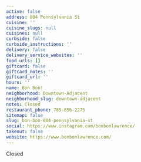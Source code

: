 ```yaml
---
active: false
address: 804 Pennsylvania St
cuisine: ''
cuisine_slugs: null
cuisines: null
curbside: false
curbside_instructions: ''
delivery: false
delivery_service_websites: ''
food_urls: []
giftcard: false
giftcard_notes: ''
giftcard_url: ''
hours: ''
name: Bon Bon!
neighborhood: Downtown-Adjacent
neighborhood_slug: downtown-adjacent
notes: Closed
restaurant_phone: 785-856-2275
sitemap: false
slug: bon-bon-804-pennsylvania-st
social: https://www.instagram.com/bonbonlawrence/
takeout: false
website: https://www.bonbonlawrence.com/
---
```


Closed